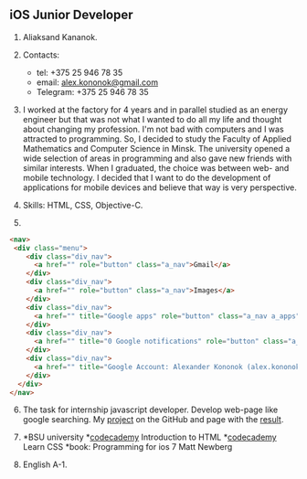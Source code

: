 ## iOS Junior Developer

1. Aliaksand Kananok.

2. Contacts:
    * tel: +375 25 946 78 35
    * email: alex.kononok@gmail.com
    * Telegram: +375 25 946 78 35

3. I worked at the factory for 4 years and in parallel studied as an energy engineer but that was not what I wanted to do all my life and thought about changing my profession. I'm not bad with computers and I was attracted to programming. So, I decided to study the Faculty of Applied Mathematics and Computer Science in Minsk. The university opened a wide selection of areas in programming and also gave new friends with similar interests. When I graduated, the choice was between web- and mobile technology. I decided that I want to do the development of applications for mobile devices and believe that way is very perspective.

4. Skills: HTML, CSS, Objective-C.

5. 
```html
<nav>
 <div class="menu">
    <div class="div_nav">
      <a href="" role="button" class="a_nav">Gmail</a>
    </div>
    <div class="div_nav">
      <a href="" role="button" class="a_nav">Images</a>
    </div>
    <div class="div_nav">
      <a href="" title="Google apps" role="button" class="a_nav a_apps"></a>
    </div>
    <div class="div_nav">
      <a href="" title="0 Google notifications" role="button" class="a_nav bell"></a>
    </div>
    <div class="div_nav">
      <a href="" title="Google Account: Alexander Kononok (alex.kononok@gmail.com)" role="button" class="a_nav user_img"></a>
    </div>
  </div>
</nav>
```
6. The task for internship javascript developer. Develop web-page like google searching. My  [project](https://github.com/AlexanderKononok/AlexanderKononok.github.io) on the GitHub and page with the [result](https://alexanderkononok.github.io/).

7. *BSU university
    *[codecademy](https://www.codecademy.com/learn/learn-html) Introduction to HTML
    *[codecademy](https://www.codecademy.com/learn/learn-css) Learn CSS
    *book: Programming for ios 7 Matt Newberg

8. English A-1.
